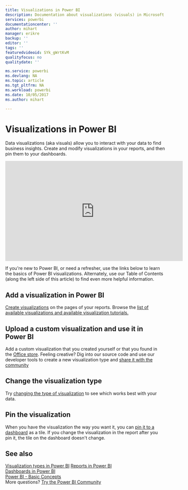 ```yaml
---
title: Visualizations in Power BI
description: Documentation about visualizations (visuals) in Microsoft Power BI.
services: powerbi
documentationcenter: ''
author: mihart
manager: erikre
backup: ''
editor: ''
tags: ''
featuredvideoid: SYk_gWrtKvM
qualityfocus: no
qualitydate: ''

ms.service: powerbi
ms.devlang: NA
ms.topic: article
ms.tgt_pltfrm: NA
ms.workload: powerbi
ms.date: 10/05/2017
ms.author: mihart

---
```

# Visualizations in Power BI
Data visualizations (aka visuals) allow you to interact with your data to find business insights. Create and modify visualizations in your reports, and then pin them to your dashboards.   

<iframe width="560" height="315" src="https://www.youtube.com/embed/SYk_gWrtKvM?list=PL1N57mwBHtN0JFoKSR0n-tBkUJHeMP2cP" frameborder="0" allowfullscreen></iframe>


  If you're new to Power BI, or need a refresher, use the links below to learn the basics of Power BI visualizations.  Alternately, use our Table of Contents (along the left side of this article) to find even more helpful information.

## Add a visualization in Power BI
[Create visualizations](power-bi-report-add-visualizations-i.md) on the pages of your reports. Browse the [list of available visualizations and available visualization tutorials.](power-bi-visualization-types-for-reports-and-q-and-a.md) 

## Upload a custom visualization and use it in Power BI
Add a custom visualization that you created yourself or that you found in the [Office store](https://appsource.microsoft.com/marketplace/apps?product=power-bi-visuals). Feeling creative? Dig into our source code and use our developer tools to create a new visualization type and [share it with the community](http://visuals.powerbi.com)

## Change the visualization type
Try [changing the type of visualization](power-bi-report-change-visualization-type.md) to see which works best with your data.

## Pin the visualization
When you have the visualization the way you want it, you can [pin it to a dashboard](service-dashboard-pin-tile-from-report.md) as a tile. If you change the visualization in the report after you pin it, the tile on the dashboard doesn't change.

## See also
[Visualization types in Power BI](power-bi-visualization-types-for-reports-and-q-and-a.md)
[Reports in Power BI](powerbi-service-reports.md)  
[Dashboards in Power BI](service-dashboards.md)  
[Power BI - Basic Concepts](service-basic-concepts.md)  
More questions? [Try the Power BI Community](http://community.powerbi.com/)

